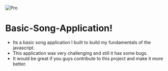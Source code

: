 ![Pro](https://user-images.githubusercontent.com/76437357/230384184-ee049373-4413-427a-970f-366d85a75646.jpg)
# Basic-Song-Application!
- Its a basic song application I built to build my fundamentals of the javascript. 
- This application was very challenging and still it has some bugs. 
- It would be great if you guys contribute to this project and make it more better. 
